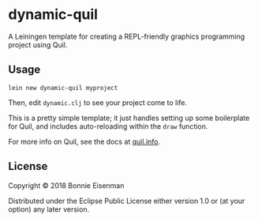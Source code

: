 # dynamic-quil

A Leiningen template for creating a REPL-friendly graphics programming project using Quil.

## Usage

`lein new dynamic-quil myproject`

Then, edit `dynamic.clj` to see your project come to life.

This is a pretty simple template; it just handles setting up some boilerplate for Quil, and includes auto-reloading within the `draw` function.

For more info on Quil, see the docs at [quil.info](http://quil.info/).

## License

Copyright © 2018 Bonnie Eisenman

Distributed under the Eclipse Public License either version 1.0 or (at
your option) any later version.
